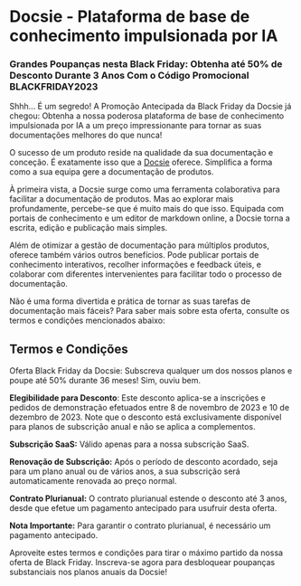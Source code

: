 # Docsie - Plataforma de base de conhecimento impulsionada por IA

### Grandes Poupanças nesta Black Friday: Obtenha até 50% de Desconto Durante 3 Anos Com o Código Promocional BLACKFRIDAY2023

Shhh... É um segredo! A Promoção Antecipada da Black Friday da Docsie já chegou: Obtenha a nossa poderosa plataforma de base de conhecimento impulsionada por IA a um preço impressionante para tornar as suas documentações melhores do que nunca!

O sucesso de um produto reside na qualidade da sua documentação e conceção. É exatamente isso que a [Docsie](https://www.docsie.io/) oferece. Simplifica a forma como a sua equipa gere a documentação de produtos.

À primeira vista, a Docsie surge como uma ferramenta colaborativa para facilitar a documentação de produtos. Mas ao explorar mais profundamente, percebe-se que é muito mais do que isso. Equipada com portais de conhecimento e um editor de markdown online, a Docsie torna a escrita, edição e publicação mais simples.

Além de otimizar a gestão de documentação para múltiplos produtos, oferece também vários outros benefícios. Pode publicar portais de conhecimento interativos, recolher informações e feedback úteis, e colaborar com diferentes intervenientes para facilitar todo o processo de documentação.

Não é uma forma divertida e prática de tornar as suas tarefas de documentação mais fáceis? Para saber mais sobre esta oferta, consulte os termos e condições mencionados abaixo:

## Termos e Condições

Oferta Black Friday da Docsie: Subscreva qualquer um dos nossos planos e poupe até 50% durante 36 meses! Sim, ouviu bem.

**Elegibilidade para Desconto**: Este desconto aplica-se a inscrições e pedidos de demonstração efetuados entre 8 de novembro de 2023 e 10 de dezembro de 2023. Note que o desconto está exclusivamente disponível para planos de subscrição anual e não se aplica a complementos.

**Subscrição SaaS:** Válido apenas para a nossa subscrição SaaS.

**Renovação de Subscrição:** Após o período de desconto acordado, seja para um plano anual ou de vários anos, a sua subscrição será automaticamente renovada ao preço normal.

**Contrato Plurianual:** O contrato plurianual estende o desconto até 3 anos, desde que efetue um pagamento antecipado para usufruir desta oferta.

**Nota Importante:** Para garantir o contrato plurianual, é necessário um pagamento antecipado.

Aproveite estes termos e condições para tirar o máximo partido da nossa oferta de Black Friday. Inscreva-se agora para desbloquear poupanças substanciais nos planos anuais da Docsie!